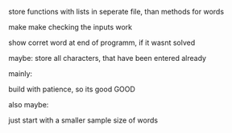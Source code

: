 store functions with lists in seperate file, than methods for words

make make checking the inputs work

show corret word at end of programm, if it wasnt solved

maybe: store all characters, that have been entered already

mainly:

build with patience, so its good GOOD


also maybe:

just start with a smaller sample size of words